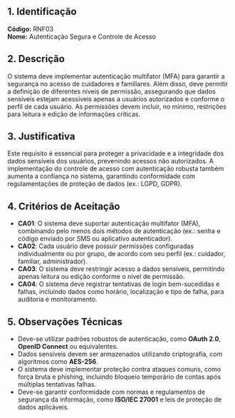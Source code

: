 ## 1. Identificação  
**Código:** RNF03  
**Nome:** Autenticação Segura e Controle de Acesso  

## 2. Descrição  
O sistema deve implementar autenticação multifator (MFA) para garantir a segurança no acesso de cuidadores e familiares. Além disso, deve permitir a definição de diferentes níveis de permissão, assegurando que dados sensíveis estejam acessíveis apenas a usuários autorizados e conforme o perfil de cada usuário. As permissões devem incluir, no mínimo, restrições para leitura e edição de informações críticas.  

## 3. Justificativa  
Este requisito é essencial para proteger a privacidade e a integridade dos dados sensíveis dos usuários, prevenindo acessos não autorizados. A implementação do controle de acesso com autenticação robusta também aumenta a confiança no sistema, garantindo conformidade com regulamentações de proteção de dados (ex.: LGPD, GDPR).  

## 4. Critérios de Aceitação  
- **CA01**: O sistema deve suportar autenticação multifator (MFA), combinando pelo menos dois métodos de autenticação (ex.: senha e código enviado por SMS ou aplicativo autenticador).  
- **CA02**: Cada usuário deve possuir permissões configuradas individualmente ou por grupo, de acordo com seu perfil (ex.: cuidador, familiar, administrador).  
- **CA03**: O sistema deve restringir acesso a dados sensíveis, permitindo apenas leitura ou edição conforme o nível de permissão.  
- **CA04**: O sistema deve registrar tentativas de login bem-sucedidas e falhas, incluindo dados como horário, localização e tipo de falha, para auditoria e monitoramento.  

## 5. Observações Técnicas  
- Deve-se utilizar padrões robustos de autenticação, como **OAuth 2.0**, **OpenID Connect** ou equivalentes.  
- Dados sensíveis devem ser armazenados utilizando criptografia, com algoritmos como **AES-256**.  
- O sistema deve implementar proteção contra ataques comuns, como força bruta e phishing, incluindo bloqueio temporário de contas após múltiplas tentativas falhas.  
- Deve-se garantir conformidade com normas e regulamentos de segurança da informação, como **ISO/IEC 27001** e leis de proteção de dados aplicáveis.  
